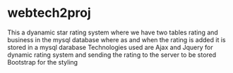 # webtech2proj
This a dyanamic star rating system where we have two tables rating and business in the mysql database where as and when the rating is added it is stored in a mysql darabase
Technologies used are Ajax and Jquery for dynamic rating system and sending the rating to the server to be stored
Bootstrap for the styling
